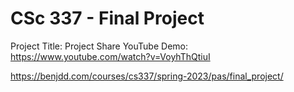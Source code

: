 # CSc 337 - Final Project
Project Title: Project Share
YouTube Demo: https://www.youtube.com/watch?v=VoyhThQtiuI

https://benjdd.com/courses/cs337/spring-2023/pas/final_project/

